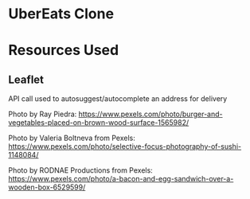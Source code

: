 # UberEats Clone

# Resources Used

## Leaflet

API call used to autosuggest/autocomplete an address for delivery

Photo by Ray Piedra: https://www.pexels.com/photo/burger-and-vegetables-placed-on-brown-wood-surface-1565982/

Photo by Valeria Boltneva from Pexels: https://www.pexels.com/photo/selective-focus-photography-of-sushi-1148084/

Photo by RODNAE Productions from Pexels: https://www.pexels.com/photo/a-bacon-and-egg-sandwich-over-a-wooden-box-6529599/
